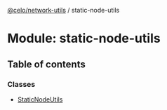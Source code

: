 [@celo/network-utils](../README.md) / static-node-utils

# Module: static-node-utils

## Table of contents

### Classes

- [StaticNodeUtils](../classes/static_node_utils.StaticNodeUtils.md)
